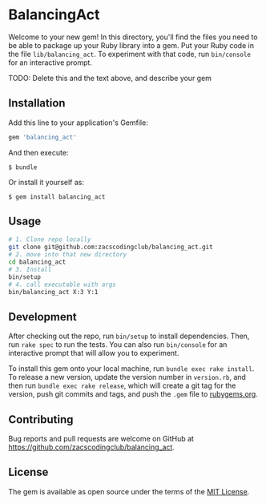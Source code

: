 # BalancingAct

Welcome to your new gem! In this directory, you'll find the files you need to be able to package up your Ruby library into a gem. Put your Ruby code in the file `lib/balancing_act`. To experiment with that code, run `bin/console` for an interactive prompt.

TODO: Delete this and the text above, and describe your gem

## Installation

Add this line to your application's Gemfile:

```ruby
gem 'balancing_act'
```

And then execute:

    $ bundle

Or install it yourself as:

    $ gem install balancing_act

## Usage

```bash
# 1. Clone repo locally
git clone git@github.com:zacscodingclub/balancing_act.git
# 2. move into that new directory
cd balancing_act
# 3. Install
bin/setup
# 4. call executable with args
bin/balancing_act X:3 Y:1 
```



## Development

After checking out the repo, run `bin/setup` to install dependencies. Then, run `rake spec` to run the tests. You can also run `bin/console` for an interactive prompt that will allow you to experiment.

To install this gem onto your local machine, run `bundle exec rake install`. To release a new version, update the version number in `version.rb`, and then run `bundle exec rake release`, which will create a git tag for the version, push git commits and tags, and push the `.gem` file to [rubygems.org](https://rubygems.org).

## Contributing

Bug reports and pull requests are welcome on GitHub at https://github.com/zacscodingclub/balancing_act.

## License

The gem is available as open source under the terms of the [MIT License](https://opensource.org/licenses/MIT).
